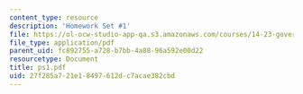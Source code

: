 ```yaml
---
content_type: resource
description: 'Homework Set #1'
file: https://ol-ocw-studio-app-qa.s3.amazonaws.com/courses/14-23-government-regulation-of-industry-spring-2003/27f285a721e18497612dc7acae382cbd_ps1.pdf
file_type: application/pdf
parent_uid: fc892755-a728-b7bb-4a88-96a592e00d22
resourcetype: Document
title: ps1.pdf
uid: 27f285a7-21e1-8497-612d-c7acae382cbd
---
```


